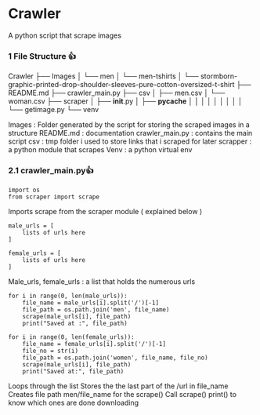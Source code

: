 # Crawler

A python script that scrape images

### 1 File Structure 👍

Crawler
├── Images
│   └── men
│       └── men-tshirts
│           └── stormborn-graphic-printed-drop-shoulder-sleeves-pure-cotton-oversized-t-shirt
├── README.md
├── crawler_main.py
├── csv
│   ├── men.csv
│   └── woman.csv
├── scraper
│   ├── __init__.py
│   ├── __pycache__
│   │
│   │
│   │
│   │
│   └── getimage.py
└── venv


Images : Folder generated by the script for storing the scraped images in a structure
README.md : documentation
crawler_main.py : contains the main script
csv : tmp folder i used to store links that i scraped for later
scrapper : a python module that scrapes
Venv : a python virtual env


### 2.1 crawler_main.py👍



```
import os
from scraper import scrape
```
Imports scrape from the scraper module ( explained below )

```
male_urls = [
    lists of urls here
]

female_urls = [
    lists of urls here
]
```
Male_urls, female_urls : a list that holds the numerous urls

```
for i in range(0, len(male_urls)):
    file_name = male_urls[i].split('/')[-1]
    file_path = os.path.join('men', file_name)
    scrape(male_urls[i], file_path)
    print("Saved at :", file_path)

for i in range(0, len(female_urls)):
    file_name = female_urls[i].split('/')[-1]
    file_no = str(i)
    file_path = os.path.join('women', file_name, file_no)
    scrape(male_urls[i], file_path)
    print("Saved at:", file_path)
```
Loops through the list
Stores the the last part of the /url in file_name
Creates file path men/file_name for the scrape()
Call scrape()
print() to know which ones are done downloading
